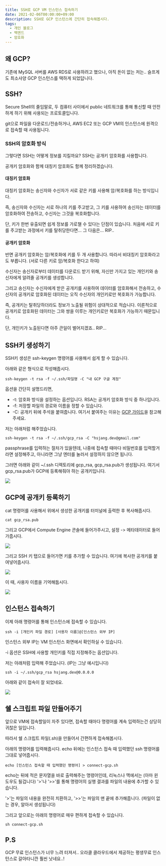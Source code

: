 ```yaml
---
title: SSH로 GCP VM 인스턴스 접속하기
date: 2021-02-06T00:00:00+09:00
description: SSH로 GCP 인스턴스에 간단히 접속해봅시다.
tags:
  - 개인 블로그
  - 백엔드
  - 암호화
---
```


## 왜 GCP?

기존에 MySQL 서버를 AWS RDS로 사용하려고 했으나, 아직 돈이 없는 저는.. 슬프게도 최소사양 GCP 인스턴스를 택하게 되었답니다.

## SSH?

Secure Shell의 줄임말로, 두 컴퓨터 사이에서 public 네트워크를 통해 통신할 때 안전하게 하기 위해 사용되는 프로토콜입니다.

git으로 파일을 다운로드/전송하거나, AWS EC2 또는 GCP VM의 인스턴스에 원격으로 접속할 때 사용됩니다.

### SSH의 암호화 방식

그렇다면 SSH는 어떻게 정보를 지킬까요? SSH는 공개키 암호화를 사용합니다.

공개키 암호화와 함께 대칭키 암호화도 함께 정리하겠습니다.

#### 대칭키 암호화

대칭키 암호화는 송신자와 수신자가 서로 같은 키를 사용해 암/복호화를 하는 방식입니다.

즉, 송신자와 수신자는 서로 하나의 키를 주고받고, 그 키를 사용하여 송신자는 데이터를 암호화하여 전송하고, 수신자는 그것을 복호화합니다.

단, 키가 한번 유출되면 쉽게 정보를 가로챌 수 있다는 단점이 있습니다. 처음에 서로 키를 주고받는 과정에서 키를 탈취당한다면... 그 다음은... RIP..

#### 공개키 암호화

반면 공개키 암호화는 암/복호화에 키를 두 개 사용합니다. 따라서 비대칭키 암호화라고도 부릅니다. (서로 다른 키로 암/복호화 한다고 하여)

수신자는 송신자로부터 데이터를 다운로드 받기 위해, 자신만 가지고 있는 개인키와 송신자에게 알려줄 공개키를 생성합니다.

그리고 송신자는 수신자에게 받은 공개키를 사용하여 데이터를 암호화해서 전송하고, 수신자의 공개키로 암호화된 데이터는 오직 수신자의 개인키로만 복호화가 가능합니다.

즉, 공개키는 탈취당하더라도 정보가 노출될 위험이 상대적으로 적습니다. 이론적으로 공개키로 암호화된 데이터는 그와 쌍을 이루는 개인키로만 복호화가 가능하기 때문입니다.

단, 개인키가 노출된다면 아주 큰일이 벌어지겠죠.. RIP...

## SSH키 생성하기

SSH키 생성은 ssh-keygen 명령어를 사용해서 쉽게 할 수 있습니다.

아래와 같은 형식으로 작성해줍시다.

```
ssh-keygen -t rsa -f ~/.ssh/파일명 -C "내 GCP 구글 계정"
```

옵션을 간단히 설명드리면,

- -t: 암호화 방식을 설정하는 옵션입니다. RSA는 공개키 암호화 방식 중 하나입니다.
- -f: 저장할 파일의 경로와 이름을 정할 수 있습니다.
- -C: 공개키 뒤에 주석을 붙여줍니다. 여기서 붙여주는 이유는 [GCP 가이드](https://cloud.google.com/compute/docs/instances/adding-removing-ssh-keys?hl=ko#createsshkeys)을 참고해주세요.

저는 아래처럼 해주었습니다.

```
ssh-keygen -t rsa -f ~/.ssh/gcp_rsa -C "hsjang.dev@gmail.com"
```

passphrase를 입력하는 절차가 있을텐데, 나중에 접속할 때마다 비밀번호를 입력할거라면 설정해주고, 아니라면 그냥 엔터를 눌러서 설정하지 않으면 됩니다.

그러면 아래와 같이 ~/.ssh 디렉토리에 gcp_rsa, gcp_rsa.pub가 생성됩니다. 여기서 gcp_rsa.pub가 GCP에 등록해줘야 하는 공개키입니다.

![](./images/posts/2021-02-06-ssh-connection/result-1.png)

## GCP에 공개키 등록하기

cat 명령어를 사용해서 위에서 생성한 공개키를 터미널에 출력한 후 복사해줍시다.

```
cat gcp_rsa.pub
```

그리고 GCP에서 Compute Engine 콘솔에 들어가주시고, 설정 -> 메타데이터로 들어가줍시다.

![](./images/posts/2021-02-06-ssh-connection/result-2.png)

그리고 SSH 키 탭으로 들어가면 키를 추가할 수 있습니다. 여기에 복사한 공개키를 붙여넣어줍시다.

![](./images/posts/2021-02-06-ssh-connection/result-3.png)

이 때, 사용자 이름을 기억해둡시다.

![](./images/posts/2021-02-06-ssh-connection/result-4.png)

## 인스턴스 접속하기

이제 아래 명령어를 통해 인스턴스에 접속할 수 있습니다.

```
ssh -i [개인키 파일 경로] [사용자 이름]@[인스턴스 외부 IP]
```

인스턴스 외부 IP는 VM 인스턴스 화면에서 확인하실 수 있습니다.

-i 옵션은 SSH에 사용할 개인키를 직접 지정해주는 옵션입니다.

저는 아래처럼 입력해 주었습니다. (IP는 그냥 예시입니다)

```
ssh -i ~/.ssh/gcp_rsa hsjang.dev@0.0.0.0
```

아래와 같이 접속이 잘 되었네요.

![](./images/posts/2021-02-06-ssh-connection/result-5.png)

## 쉘 스크립트 파일 만들어주기

앞으로 VM에 접속할일이 자주 있다면, 접속할 때마다 명령어를 계속 입력하는건 상당히 귀찮은 일입니다.

따라서 쉘 스크립트 파일(.sh)을 만들어서 간편하게 접속해봅시다.

아래의 명령어를 입력해줍시다. echo 뒤에는 인스턴스 접속 때 입력했던 ssh 명령어를 그대로 넣어줍시다.

```
echo [인스턴스 접속할 때 입력했던 명령어] > connect-gcp.sh
```

echo는 뒤에 적은 문자열을 바로 출력해주는 명령어인데, 리눅스나 맥에서는 (아마 윈도우도 될겁니다) '>'나 '>>'를 통해 명령어의 실행 결과를 파일의 내용에 추가할 수 있습니다.

'>'는 파일의 내용을 완전히 치환하고, '>>'는 파일의 맨 끝에 추가해줍니다. (파일이 없는 경우, 알아서 생성됩니다)

그리고 앞으로는 아래의 명령어로 매우 편하게 접속할 수 있습니다.

```
sh connect-gcp.sh
```

## P.S

GCP 무료 인스턴스가 너무 느려 터져서.. 오라클 클라우드에서 제공하는 평생무료 인스턴스로 갈아타니깐 훨씬 낫네요..!
